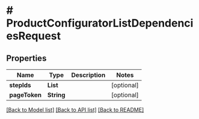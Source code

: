 # # ProductConfiguratorListDependenciesRequest


## Properties 


Name | Type | Description | Notes
------------ | ------------- | ------------- | -------------
**stepIds**| **List<String>** |   | [optional]
**pageToken**| **String** |   | [optional]


[[Back to Model list]](../../README.md#models) [[Back to API list]](../../README.md#endpoints) [[Back to README]](../../README.md)

